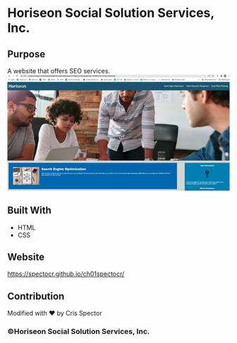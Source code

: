 # Horiseon Social Solution Services, Inc.

## Purpose
A website that offers SEO services. 
  ![alt text](./ss.png)

## Built With
* HTML
* CSS

## Website
https://spectocr.github.io/ch01spectocr/

## Contribution
Modified with ❤️ by Cris Spector

### ©️Horiseon Social Solution Services, Inc.
